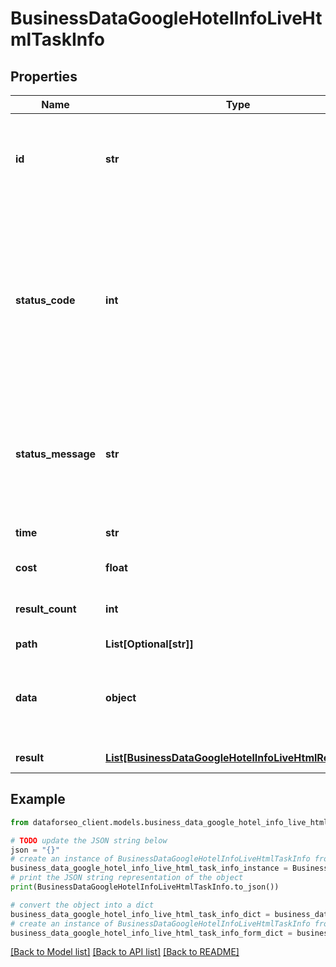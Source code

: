 # BusinessDataGoogleHotelInfoLiveHtmlTaskInfo


## Properties

Name | Type | Description | Notes
------------ | ------------- | ------------- | -------------
**id** | **str** | task identifier unique task identifier in our system in the UUID format | [optional] 
**status_code** | **int** | status code of the task generated by DataForSEO, can be within the following range: 10000-60000 you can find the full list of the response codes here | [optional] 
**status_message** | **str** | informational message of the task you can find the full list of general informational messages here | [optional] 
**time** | **str** | execution time, seconds | [optional] 
**cost** | **float** | total tasks cost, USD | [optional] 
**result_count** | **int** | number of elements in the result array | [optional] 
**path** | **List[Optional[str]]** | URL path | [optional] 
**data** | **object** | contains the same parameters that you specified in the POST request | [optional] 
**result** | [**List[BusinessDataGoogleHotelInfoLiveHtmlResultInfo]**](BusinessDataGoogleHotelInfoLiveHtmlResultInfo.md) | array of results | [optional] 

## Example

```python
from dataforseo_client.models.business_data_google_hotel_info_live_html_task_info import BusinessDataGoogleHotelInfoLiveHtmlTaskInfo

# TODO update the JSON string below
json = "{}"
# create an instance of BusinessDataGoogleHotelInfoLiveHtmlTaskInfo from a JSON string
business_data_google_hotel_info_live_html_task_info_instance = BusinessDataGoogleHotelInfoLiveHtmlTaskInfo.from_json(json)
# print the JSON string representation of the object
print(BusinessDataGoogleHotelInfoLiveHtmlTaskInfo.to_json())

# convert the object into a dict
business_data_google_hotel_info_live_html_task_info_dict = business_data_google_hotel_info_live_html_task_info_instance.to_dict()
# create an instance of BusinessDataGoogleHotelInfoLiveHtmlTaskInfo from a dict
business_data_google_hotel_info_live_html_task_info_form_dict = business_data_google_hotel_info_live_html_task_info.from_dict(business_data_google_hotel_info_live_html_task_info_dict)
```
[[Back to Model list]](../README.md#documentation-for-models) [[Back to API list]](../README.md#documentation-for-api-endpoints) [[Back to README]](../README.md)


